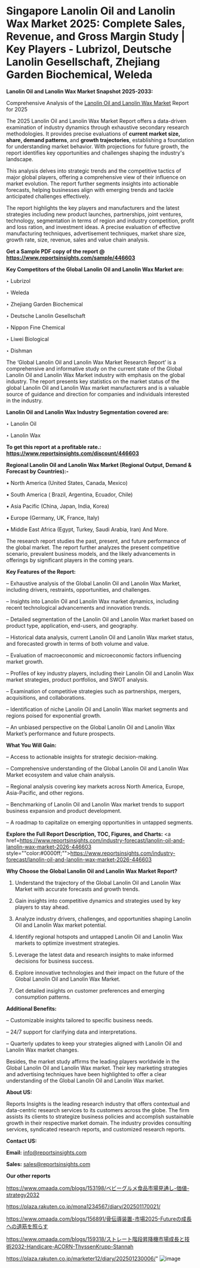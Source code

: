 # Singapore Lanolin Oil and Lanolin Wax Market 2025: Complete Sales, Revenue, and Gross Margin Study | Key Players - Lubrizol, Deutsche Lanolin Gesellschaft, Zhejiang Garden Biochemical, Weleda

<strong>Lanolin Oil and Lanolin Wax Market Snapshot 2025-2033:</strong>

Comprehensive Analysis of the <a href=https://www.reportsinsights.com/sample/446603>Lanolin Oil and Lanolin Wax Market</a> Report for 2025

The 2025 Lanolin Oil and Lanolin Wax Market Report offers a data-driven examination of industry dynamics through exhaustive secondary research methodologies. It provides precise evaluations of <strong>current market size, share, demand patterns</strong>, and <strong>growth trajectories</strong>, establishing a foundation for understanding market behavior. With projections for future growth, the report identifies key opportunities and challenges shaping the industry's landscape.

This analysis delves into strategic trends and the competitive tactics of major global players, offering a comprehensive view of their influence on market evolution. The report further segments insights into actionable forecasts, helping businesses align with emerging trends and tackle anticipated challenges effectively.

The report highlights the key players and manufacturers and the latest strategies including new product launches, partnerships, joint ventures, technology, segmentation in terms of region and industry competition, profit and loss ration, and investment ideas. A precise evaluation of effective manufacturing techniques, advertisement techniques, market share size, growth rate, size, revenue, sales and value chain analysis.

<strong>Get a Sample PDF copy of the report @ <a href=https://www.reportsinsights.com/sample/446603 style=color:#0000ff;>https://www.reportsinsights.com/sample/446603</a></strong>

<strong>Key Competitors of the Global Lanolin Oil and Lanolin Wax Market are:</strong>

‣ Lubrizol

‣ Weleda

‣ Zhejiang Garden Biochemical

‣ Deutsche Lanolin Gesellschaft

‣ Nippon Fine Chemical

‣ Liwei Biological

‣ Dishman

The ‘Global Lanolin Oil and Lanolin Wax Market Research Report’ is a comprehensive and informative study on the current state of the Global Lanolin Oil and Lanolin Wax Market industry with emphasis on the global industry. The report presents key statistics on the market status of the global Lanolin Oil and Lanolin Wax market manufacturers and is a valuable source of guidance and direction for companies and individuals interested in the industry.

<strong>Lanolin Oil and Lanolin Wax Industry Segmentation covered are:</strong>

‣ Lanolin Oil

‣ Lanolin Wax

<strong>To get this report at a profitable rate.: <a href=https://www.reportsinsights.com/discount/446603 style=color:#0000ff;>https://www.reportsinsights.com/discount/446603</a></strong>

<strong>Regional Lanolin Oil and Lanolin Wax Market (Regional Output, Demand &amp; Forecast by Countries):-</strong>

• North America (United States, Canada, Mexico)

• South America ( Brazil, Argentina, Ecuador, Chile)

• Asia Pacific (China, Japan, India, Korea)

• Europe (Germany, UK, France, Italy)

• Middle East Africa (Egypt, Turkey, Saudi Arabia, Iran) And More.

The research report studies the past, present, and future performance of the global market. The report further analyzes the present competitive scenario, prevalent business models, and the likely advancements in offerings by significant players in the coming years.

<strong>Key Features of the Report:</strong>

– Exhaustive analysis of the Global Lanolin Oil and Lanolin Wax Market, including drivers, restraints, opportunities, and challenges.

– Insights into Lanolin Oil and Lanolin Wax market dynamics, including recent technological advancements and innovation trends.

– Detailed segmentation of the Lanolin Oil and Lanolin Wax market based on product type, application, end-users, and geography.

– Historical data analysis, current Lanolin Oil and Lanolin Wax market status, and forecasted growth in terms of both volume and value.

– Evaluation of macroeconomic and microeconomic factors influencing market growth.

– Profiles of key industry players, including their Lanolin Oil and Lanolin Wax market strategies, product portfolios, and SWOT analysis.

– Examination of competitive strategies such as partnerships, mergers, acquisitions, and collaborations.

– Identification of niche Lanolin Oil and Lanolin Wax market segments and regions poised for exponential growth.

– An unbiased perspective on the Global Lanolin Oil and Lanolin Wax Market’s performance and future prospects.

<strong>What You Will Gain:</strong>

– Access to actionable insights for strategic decision-making.

– Comprehensive understanding of the Global Lanolin Oil and Lanolin Wax Market ecosystem and value chain analysis.

– Regional analysis covering key markets across North America, Europe, Asia-Pacific, and other regions.

– Benchmarking of Lanolin Oil and Lanolin Wax market trends to support business expansion and product development.

– A roadmap to capitalize on emerging opportunities in untapped segments.

<strong>Explore the Full Report Description, TOC, Figures, and Charts:</strong>
<a href=https://www.reportsinsights.com/industry-forecast/lanolin-oil-and-lanolin-wax-market-2026-446603 style=""color:#0000ff;"">https://www.reportsinsights.com/industry-forecast/lanolin-oil-and-lanolin-wax-market-2026-446603</a>

<strong>Why Choose the Global Lanolin Oil and Lanolin Wax Market Report?</strong>

1. Understand the trajectory of the Global Lanolin Oil and Lanolin Wax Market with accurate forecasts and growth trends.

2. Gain insights into competitive dynamics and strategies used by key players to stay ahead.

3. Analyze industry drivers, challenges, and opportunities shaping Lanolin Oil and Lanolin Wax market potential.

4. Identify regional hotspots and untapped Lanolin Oil and Lanolin Wax markets to optimize investment strategies.

5. Leverage the latest data and research insights to make informed decisions for business success.

6. Explore innovative technologies and their impact on the future of the Global Lanolin Oil and Lanolin Wax Market.

7. Get detailed insights on customer preferences and emerging consumption patterns.

<strong>Additional Benefits:</strong>

– Customizable insights tailored to specific business needs.

– 24/7 support for clarifying data and interpretations.

– Quarterly updates to keep your strategies aligned with Lanolin Oil and Lanolin Wax market changes.

Besides, the market study affirms the leading players worldwide in the Global Lanolin Oil and Lanolin Wax market. Their key marketing strategies and advertising techniques have been highlighted to offer a clear understanding of the Global Lanolin Oil and Lanolin Wax market.

<strong><strong>About US</strong>:</strong>

Reports Insights is the leading research industry that offers contextual and data-centric research services to its customers across the globe. The firm assists its clients to strategize business policies and accomplish sustainable growth in their respective market domain. The industry provides consulting services, syndicated research reports, and customized research reports.

<strong>Contact US:</strong>

<p class=><b>Email:</b> <a href=mailto:info@reportsinsights.com>info@reportsinsights.com</a></p>
<p class=><b>Sales:</b> <a href=mailto:sales@reportsinsights.com>sales@reportsinsights.com</a></p>

<strong>Our other reports</strong>

<a href=https://www.omaada.com/blogs/153198/ベビーグルメ食品市場見通し-価値-strategy2032>https://www.omaada.com/blogs/153198/ベビーグルメ食品市場見通し-価値-strategy2032</a>

<a href=https://plaza.rakuten.co.jp/mona1234567/diary/202501170021/>https://plaza.rakuten.co.jp/mona1234567/diary/202501170021/</a>

<a href=https://www.omaada.com/blogs/156891/骨伝導装置-市場2025-Futureの成長への道筋を照らす>https://www.omaada.com/blogs/156891/骨伝導装置-市場2025-Futureの成長への道筋を照らす</a>

<a href=https://www.omaada.com/blogs/159318/ストレート階段昇降機市場成長と技術2032-Handicare-ACORN-ThyssenKrupp-Stannah>https://www.omaada.com/blogs/159318/ストレート階段昇降機市場成長と技術2032-Handicare-ACORN-ThyssenKrupp-Stannah</a>

<a href=https://plaza.rakuten.co.jp/marketer12/diary/202501230006/>https://plaza.rakuten.co.jp/marketer12/diary/202501230006/</a>"
![image](https://github.com/user-attachments/assets/087d4858-5c5d-493f-9204-f6aa15be5447)
